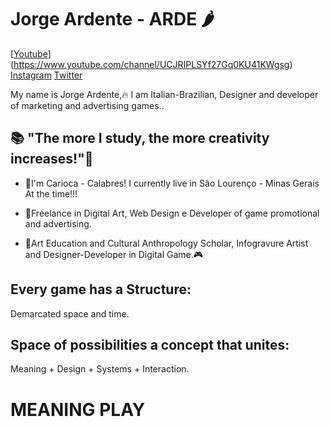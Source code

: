 # Jorge Ardente - ARDE 🌶️

[[Youtube](https://img.shields.io/badge/-Youtube-FF0000?style=flat-square&labelColor=FF0000&logo=youtube&logoColor=white&link=)]
(https://www.youtube.com/channel/UCJRIPLSYf27Gq0KU41KWgsg)
[Instagram](https://www.instagram.com/accounts/onetap/?next=%2F)
[Twitter](https://twitter.com/home?username_or_email=ardejorge66)


My name is Jorge Ardente,🔥 I am Italian-Brazilian, Designer and developer of marketing and advertising games..

## 📚 "The more I study, the more creativity increases!"🧠

- 💪I'm Carioca - Calabres! I currently live in São Lourenço - Minas Gerais At the time!!!

- 🎲Freelance in Digital Art, Web Design e Developer of game promotional and advertising.

- 🎨Art Education and Cultural Anthropology Scholar, Infogravure Artist and Designer-Developer in Digital Game.🎮

## Every game has a Structure:
   Demarcated space and time.
   
## Space of possibilities a concept that unites:
   Meaning + Design + Systems + Interaction.
   
# **MEANING PLAY**








